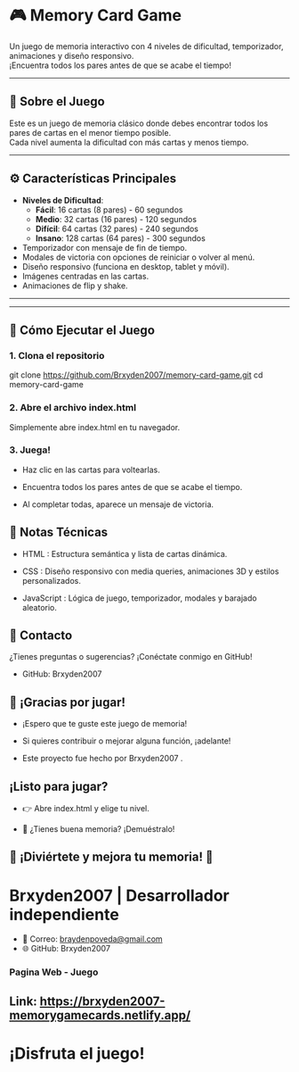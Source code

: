 # 🎮 Memory Card Game

Un juego de memoria interactivo con 4 niveles de dificultad, temporizador, animaciones y diseño responsivo.  
¡Encuentra todos los pares antes de que se acabe el tiempo!

---

## 🧠 Sobre el Juego

Este es un juego de memoria clásico donde debes encontrar todos los pares de cartas en el menor tiempo posible.  
Cada nivel aumenta la dificultad con más cartas y menos tiempo.

---

## ⚙️ Características Principales

- **Niveles de Dificultad**:
  - **Fácil**: 16 cartas (8 pares) - 60 segundos
  - **Medio**: 32 cartas (16 pares) - 120 segundos
  - **Difícil**: 64 cartas (32 pares) - 240 segundos
  - **Insano**: 128 cartas (64 pares) - 300 segundos
- Temporizador con mensaje de fin de tiempo.
- Modales de victoria con opciones de reiniciar o volver al menú.
- Diseño responsivo (funciona en desktop, tablet y móvil).
- Imágenes centradas en las cartas.
- Animaciones de flip y shake.

---


---

## 🚀 Cómo Ejecutar el Juego

### 1. **Clona el repositorio**

git clone https://github.com/Brxyden2007/memory-card-game.git
cd memory-card-game

### 2. **Abre el archivo index.html**
Simplemente abre index.html en tu navegador.

### 3. **Juega!**

- Haz clic en las cartas para voltearlas.

- Encuentra todos los pares antes de que se acabe el tiempo.

- Al completar todas, aparece un mensaje de victoria.

## 📌 Notas Técnicas

- HTML : Estructura semántica y lista de cartas dinámica.

- CSS : Diseño responsivo con media queries, animaciones 3D y estilos personalizados.

- JavaScript : Lógica de juego, temporizador, modales y barajado aleatorio.

## 👤 Contacto

¿Tienes preguntas o sugerencias?
¡Conéctate conmigo en GitHub!

- GitHub: Brxyden2007

## 🙌 ¡Gracias por jugar!

+ ¡Espero que te guste este juego de memoria!

+ Si quieres contribuir o mejorar alguna función, ¡adelante!

+ Este proyecto fue hecho por Brxyden2007 .

## ¡Listo para jugar?

- 👉 Abre index.html y elige tu nivel.

- 🧠 ¿Tienes buena memoria? ¡Demuéstralo!

## 🎁 ¡Diviértete y mejora tu memoria! 🧠

# Brxyden2007 | Desarrollador independiente

- 📧 Correo: braydenpoveda@gmail.com
- 🌐 GitHub: Brxyden2007

### Pagina Web - Juego

## Link: https://brxyden2007-memorygamecards.netlify.app/

# ¡Disfruta el juego!
